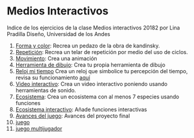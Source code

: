 # Medios Interactivos
Indice de los ejercicios de la clase Medios interactivos 20182 por Lina Pradilla
Diseño, Universidad de los Andes
1. [Forma y color](https://linapradilla.github.io/mediosInteractivos/01/): Recrea un pedazo de la obra de kandinsky.
2. [Repetición](https://linapradilla.github.io/mediosInteractivos/02/): Recrea un telar de repetición por medio del uso de ciclos.
3. [Movimiento](https://linapradilla.github.io/mediosInteractivos/03/): Crea una animación
4. [Herramienta de dibujo](https://linapradilla.github.io/mediosInteractivos/04/): Crea tu propia herramienta de dibujo
5. [Reloj mi tiempo](https://linapradilla.github.io/mediosInteractivos/05/) Crea un reloj que simbolice tu percepción del tiempo, revisa su funcionamiento [aquí](https://youtu.be/eiGE7GHg-EM)
6. [Video interactivo](https://linapradilla.github.io/mediosInteractivos/06/): Crea un video interactivo poniendo usando herramientas de sonido.
7. [Ecosistema](https://linapradilla.github.io/mediosInteractivos/07/): Crea un ecosistema con al menos 7 especies usando funciones
8. [Ecosistema interactivo](https://linapradilla.github.io/mediosInteractivos/08/): Añade funciones interactivas 
9. [Avances del juego](https://linapradilla.github.io/mediosInteractivos/juego/): Avances del proyecto final
10. [juego](https://linapradilla.github.io/mediosInteractivos/juegoJugable/)
11. [juego multijugador](https://linapradilla.github.io/mediosInteractivos/juegoEntrega/)
